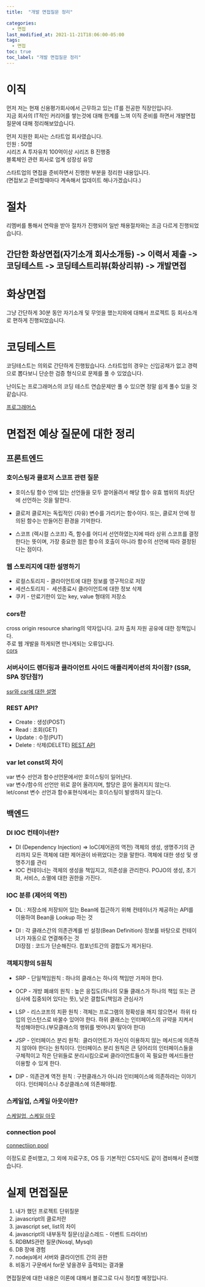 ```yaml
---
title:  "개발 면접질문 정리"

categories:
  - 면접
last_modified_at: 2021-11-21T18:06:00-05:00
tags:
  - 면접
toc: true
toc_label: "개발 면접질문 정리"
---
```


# 이직
먼저 저는 현재 신용평가회사에서 근무하고 있는 IT를 전공한 직장인입니다. <br>
지금 회사의 IT적인 커리어를 쌓는것에 대해 한계를 느껴 이직 준비를 하면서 개발면접 질문에 대해 정리해보았습니다.<br>

먼저 지원한 회사는 스타트업 회사였습니다.<br>
인원 : 50명 <br>
시리즈 A 투자유치 100억이상 시리즈 B 진행중<br>
블록체인 관련 회사로 업계 성장성 유망

스타트업의 면접을 준비하면서 진행한 부분을 정리한 내용입니다. <br>
(면접보고 준비할때마다 계속해서 업데이트 해나가겠습니다.)

# 절차
리멤버를 통해서 연락을 받아 절차가 진행되어 일반 채용절차와는 조금 다르게 진행되었습니다.

## 간단한 화상면접(자기소개 회사소개등) -> 이력서 제출 -> 코딩테스트 -> 코딩테스트리뷰(화상리뷰) -> 개발면접

# 화상면접
그냥 간단하게 30분 동안 자기소개 및 무엇을 했는지와에 대해서 프로젝트 등 회사소개로 편하게 진행되었습니다.

# 코딩테스트
코딩테스트는 의외로 간단하게 진행됬습니다. 스타트업의 경우는 신입공채가 없고 경력으로 뽑다보니 단순한 검증 형식으로 문제를 풀 수 있었습니다.<br>

난이도는 프로그래머스의 코딩 테스트 연습문제만 풀 수 있으면 정말 쉽게 풀수 있을 것 같습니다.<br>

[프로그래머스](https://programmers.co.kr/learn/challenges)


# 면접전 예상 질문에 대한 정리
## 프론트엔드
### 호이스팅과 클로저 스코프 관련 질문

- 호이스팅
함수 안에 있는 선언들을 모두 끌어올려서 해당 함수 유효 범위의 최상단에 선언하는 것을 말한다.

- 클로저
클로저는 독립적인 (자유) 변수를 가리키는 함수이다. 또는, 클로저 안에 정의된 함수는 만들어진 환경을 기억한다.

- 스코프 (렉시컬 스코프)
즉, 함수를 어디서 선언하였는지에 따라 상위 스코프를 결정한다는 뜻이며, 가장 중요한 점은 함수의 호출이 아니라 함수의 선언에 따라 결정된다는 점이다.

### 웹 스토리지에 대한 설명하기
- 로컬스토리지 - 클라이언트에 대한 정보를 영구적으로 저장
- 세션스토리지 -  세션종료시 클라이언트에 대한 정보 삭제
- 쿠키 - 만료기한이 있는 key, value 형태의 저장소 


### cors란
cross origin resource sharing의 약자입니다. 교차 출처 자원 공유에 대한 정책입니다. <br>
주로 웹 개발을 하게되면 만나게되는 오류입니다. <br>
[cors](https://developer.mozilla.org/ko/docs/Web/HTTP/CORS)


### 서버사이드 렌더링과 클라이언트 사이드 애플리케이션의 차이점? (SSR, SPA 장단점?)
[ssr와 csr에 대한 설명](https://d2.naver.com/helloworld/7804182)

### REST API?
- Create : 생성(POST)
- Read : 조회(GET)
- Update : 수정(PUT)
- Delete : 삭제(DELETE)
[REST API](https://gmlwjd9405.github.io/2018/09/21/rest-and-restful.html)

### var let const의 차이
var 변수 선언과 함수선언문에서만 호이스팅이 일어난다.<br>
var 변수/함수의 선언만 위로 끌어 올려지며, 할당은 끌어 올려지지 않는다.<br>
let/const 변수 선언과 함수표현식에서는 호이스팅이 발생하지 않는다.

## 백엔드
### DI IOC 컨테이너란?
- DI (Dependency Injection)
=> IoC(제어권의 역전) 객체의 생성, 생명주기의 관리까지 모든 객체에 대한 제어권이 바뀌었다는 것을 말한다.
객체에 대한 생성 및 생명주기를 관리
- IOC 컨테이너는 객체의 생성을 책임지고, 의존성을 관리한다.
POJO의 생성, 초기화, 서비스, 소멸에 대한 권한을 가진다.

### IOC 분류 (제어의 역전)
- DL : 저장소에 저장되어 있는 Bean에 접근하기 위해 컨테이너가 제공하는 API를 이용하여 Bean을 Lookup 하는 것

- DI : 각 클래스간의 의존관계를 빈 설정(Bean Definition) 정보를 바탕으로 컨테이너가 자동으로 연결해주는 것<br>
DI장점 : 코드가 단순해진다. 컴포넌트간의 결합도가 제거된다.


### 객체지향의 5원칙
- SRP - 단일책임원칙 : 하나의 클래스는 하나의 책임만 가져야 한다.
- OCP - 개방 폐쇄의 원칙 : 높은 응집도(하나의 모듈 클래스가 하나의 책임 또는 관심사에 집중되어 있다는 뜻), 낮은 결합도(책임과 관심사가 
- LSP - 리스코프의 치환 원칙 : 객체는 프로그램의 정확성을 깨지 않으면서  하위 타입의 인스턴스로 바꿀수 있어야 한다.
하위 클래스는 인터페이스의 규약을 지켜서 작성해야한다.(부모클래스의 행위를 벗어나지 말아야 한다)

- JSP - 인터페이스 분리 원칙:  클라이언트가 자신이 이용하지 않는 메서드에 의존하지 않아야 한다는 원칙이다. 인터페이스 분리 원칙은 큰 덩어리의 인터페이스들을 구체적이고 작은 단위들로 분리시킴으로써 클라이언트들이 꼭 필요한 메서드들만 이용할 수 있게 한다. 

- DIP - 의존관계 역전 원칙 : 구현클래스가 아니라 인터페이스에 의존하라는 이야기이다. 인터페이스나 추상클래스에 의존해야함.


### 스케일업, 스케일 아웃이란?
[스케일업, 스케일 아웃](https://library.gabia.com/contents/infrahosting/1222/)

### connection pool
[connectiion pool](https://linked2ev.github.io/spring/2019/08/14/Spring-3-%EC%BB%A4%EB%84%A5%EC%85%98-%ED%92%80%EC%9D%B4%EB%9E%80/)

이정도로 준비했고, 그 외에 자료구조, OS 등 기본적인 CS지식도 같이 겸비해서 준비했습니다.

# 실제 면접질문

1. 내가 했던 프로젝트 단위질문
2. javascript의 클로저란
3. javascript set, list의 차이
4. javascript의 내부동작 질문(싱글스레드 - 이벤트 드라이브)
5. RDBMS관련 질문(Nosql, Mysql)
6. DB 장애 경험
7. nodejs에서 서버와 클라이언트 간의 권한
8. 비동기 구문에서 for문 넣을경우 출력되는 결과물

면접질문에 대한 내용은 이론에 대해서 블로그로 다시 정리할 예정입니다.